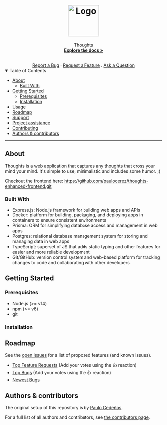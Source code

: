 <h1 align="center">
  <a href="https://github.com/paulocerez/thoughts-enhanced">
    <!-- Please provide path to your logo here -->
    <img src="./client/public/thoughts_logo.png" alt="Logo" width="100" height="100">
  </a>
</h1>

<div align="center">
  Thoughts
  <br />
  <a href="#about"><strong>Explore the docs »</strong></a>
  <br />
  <p></p>
  <br />
  <a href="https://github.com/paulocerez/thoughts-enhanced/issues/new?assignees=&labels=bug&template=01_BUG_REPORT.md&title=bug%3A+">Report a Bug</a>
  ·
  <a href="https://github.com/paulocerez/thoughts-enhanced/issues/new?assignees=&labels=enhancement&template=02_FEATURE_REQUEST.md&title=feat%3A+">Request a Feature</a>
  .
  <a href="https://github.com/paulocerez/thoughts-enhanced/issues/new?assignees=&labels=question&template=04_SUPPORT_QUESTION.md&title=support%3A+">Ask a Question</a>
</div>

<details open="open">
<summary>Table of Contents</summary>

- [About](#about)
  - [Built With](#built-with)
- [Getting Started](#getting-started)
  - [Prerequisites](#prerequisites)
  - [Installation](#installation)
- [Usage](#usage)
- [Roadmap](#roadmap)
- [Support](#support)
- [Project assistance](#project-assistance)
- [Contributing](#contributing)
- [Authors & contributors](#authors--contributors)

</details>

---

## About
Thoughts is a web application that captures any thoughts that cross your mind your mind. It's simple to use, minimalistic and includes some humor. ;) 

Checkout the frontend here: https://github.com/paulocerez/thoughts-enhanced-frontend.git


### Built With
- Express.js: Node.js framework for building web apps and APIs
- Docker: platform for building, packaging, and deploying apps in containers to ensure consistent environments
- Prisma: ORM for simplifying database access and management in web apps
- Postgres: relational database management system for storing and managing data in web apps
- TypeScript: superset of JS that adds static typing and other features for easier and more reliable development
- Git/GitHub: version control system and web-based platform for tracking changes to code and collaborating with other developers


## Getting Started

### Prerequisites
- Node.js (>= v14)
- npm (>= v6)
- git

### Installation


## Roadmap


See the [open issues](https://github.com/paulocerez/thoughts-enhanced/issues) for a list of proposed features (and known issues).

- [Top Feature Requests](https://github.com/paulocerez/thoughts-enhanced/issues?q=label%3Aenhancement+is%3Aopen+sort%3Areactions-%2B1-desc) (Add your votes using the 👍 reaction)
- [Top Bugs](https://github.com/paulocerez/thoughts-enhanced/issues?q=is%3Aissue+is%3Aopen+label%3Abug+sort%3Areactions-%2B1-desc) (Add your votes using the 👍 reaction)
- [Newest Bugs](https://github.com/paulocerez/thoughts-enhanced/issues?q=is%3Aopen+is%3Aissue+label%3Abug)

## Authors & contributors

The original setup of this repository is by [Paulo Cedeños](https://github.com/paulocerez).

For a full list of all authors and contributors, see [the contributors page](https://github.com/paulocerez/thoughts-enhanced/contributors).



